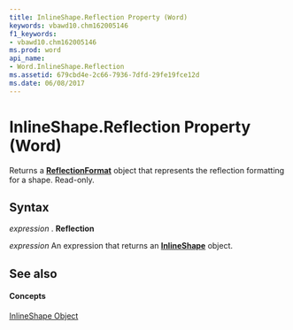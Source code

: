 ```yaml
---
title: InlineShape.Reflection Property (Word)
keywords: vbawd10.chm162005146
f1_keywords:
- vbawd10.chm162005146
ms.prod: word
api_name:
- Word.InlineShape.Reflection
ms.assetid: 679cbd4e-2c66-7936-7dfd-29fe19fce12d
ms.date: 06/08/2017
---
```



# InlineShape.Reflection Property (Word)

Returns a  **[ReflectionFormat](reflectionformat-object-word.md)** object that represents the reflection formatting for a shape. Read-only.


## Syntax

 _expression_ . **Reflection**

 _expression_ An expression that returns an **[InlineShape](inlineshape-object-word.md)** object.


## See also


#### Concepts


[InlineShape Object](inlineshape-object-word.md)

